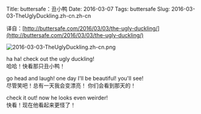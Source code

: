 Title: buttersafe：丑小鸭
Date: 2016-03-07
Tags: buttersafe
Slug: 2016-03-03-TheUglyDuckling.zh-cn.zh-cn

译自：[http://buttersafe.com/2016/03/03/the-ugly-duckling/](http://buttersafe.com/2016/03/03/the-ugly-duckling/)


![2016-03-03-TheUglyDuckling.zh-cn.png](/static/images/comics/2016-03-03-TheUglyDuckling.zh-cn.png)



ha ha! check out the ugly duckling!      
哈哈！快看那只丑小鸭！


go head and laugh! one day
I'll be beautiful! you'll see!      
尽管笑吧！总有一天我会变漂亮！
你们会看到那天的！


check it out! now he
looks even weirder!     
快看！现在他看起来更怪了！